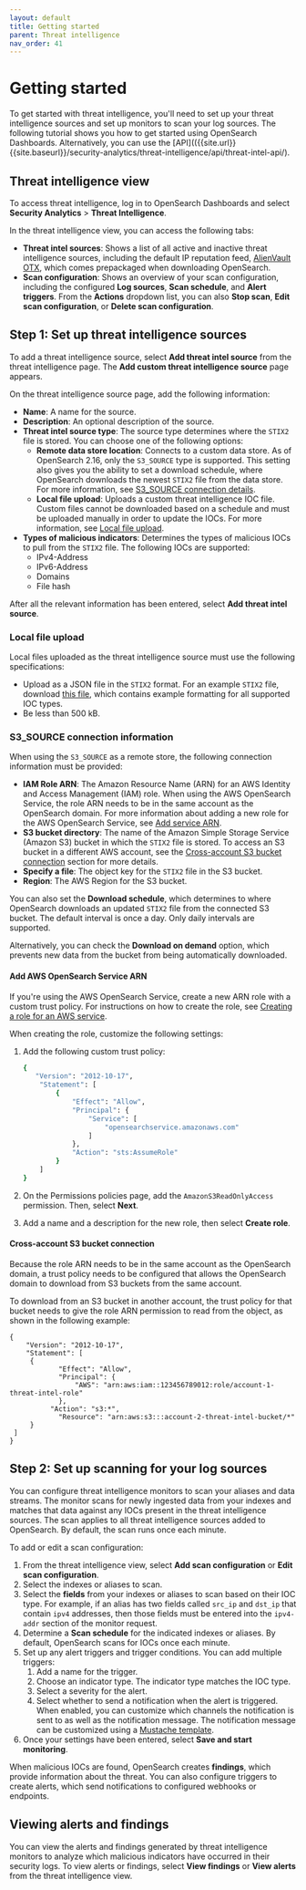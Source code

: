```yaml
---
layout: default
title: Getting started
parent: Threat intelligence
nav_order: 41
---
```


# Getting started

To get started with threat intelligence, you'll need to set up your threat intelligence sources and set up monitors to scan your log sources. The following tutorial shows you how to get started using OpenSearch Dashboards. Alternatively, you can use the [API](({{site.url}}{{site.baseurl}}/security-analytics/threat-intelligence/api/threat-intel-api/). 

## Threat intelligence view

To access threat intelligence, log in to OpenSearch Dashboards and select **Security Analytics** > **Threat Intelligence**.

In the threat intelligence view, you can access the following tabs:

- **Threat intel sources**: Shows a list of all active and inactive threat intelligence sources, including the default IP reputation feed, [AlienVault OTX](https://otx.alienvault.com/), which comes prepackaged when downloading OpenSearch.
- **Scan configuration**: Shows an overview of your scan configuration, including the configured **Log sources**, **Scan schedule**, and **Alert triggers**. From the **Actions** dropdown list, you can also **Stop scan**, **Edit scan configuration**, or **Delete scan configuration**.


## Step 1: Set up threat intelligence sources

To add a threat intelligence source, select **Add threat intel source** from the threat intelligence page. The **Add custom threat intelligence source** page appears. 

On the threat intelligence source page, add the following information:

- **Name**: A name for the source.
- **Description**: An optional description of the source.
- **Threat intel source type**: The source type determines where the `STIX2` file is stored. You can choose one of the following options:
  - **Remote data store location**: Connects to a custom data store. As of OpenSearch 2.16, only the `S3_SOURCE` type is supported. This setting also gives you the ability to set a download schedule, where OpenSearch downloads the newest `STIX2` file from the data store. For more information, see [S3_SOURCE connection details](#s3_source-connection-information).
  - **Local file upload**: Uploads a custom threat intelligence IOC file. Custom files cannot be downloaded based on a schedule and must be uploaded manually in order to update the IOCs. For more information, see [Local file upload](#local-file-upload).
- **Types of malicious indicators**: Determines the types of malicious IOCs to pull from the `STIX2` file. The following IOCs are supported:
  - IPv4-Address
  - IPv6-Address
  - Domains
  - File hash

After all the relevant information has been entered, select **Add threat intel source**.

### Local file upload

Local files uploaded as the threat intelligence source must use the following specifications:

- Upload as a JSON file in the `STIX2` format. For an example `STIX2` file, download [this file]({{site.url}}{{site.baseurl}}/assets/examples/all-ioc-type-examples.json), which contains example formatting for all supported IOC types.
- Be less than 500 kB.


### S3_SOURCE connection information

When using the `S3_SOURCE` as a remote store, the following connection information must be provided:

- **IAM Role ARN**: The Amazon Resource Name (ARN) for an AWS Identity and Access Management (IAM) role. When using the AWS OpenSearch Service, the role ARN needs to be in the same account as the OpenSearch domain. For more information about adding a new role for the AWS OpenSearch Service, see [Add service ARN](#add-aws-opensearch-service-arn).
- **S3 bucket directory**: The name of the Amazon Simple Storage Service (Amazon S3) bucket in which the `STIX2` file is stored. To access an S3 bucket in a different AWS account, see the [Cross-account S3 bucket connection](#cross-account-s3-bucket-connection) section for more details.
- **Specify a file**: The object key for the `STIX2` file in the S3 bucket.
- **Region**: The AWS Region for the S3 bucket.

You can also set the **Download schedule**, which determines to where OpenSearch downloads an updated `STIX2` file from the connected S3 bucket. The default interval is once a day. Only daily intervals are supported. 

Alternatively, you can check the **Download on demand** option, which prevents new data from the bucket from being automatically downloaded.

#### Add AWS OpenSearch Service ARN

If you're using the AWS OpenSearch Service, create a new ARN role with a custom trust policy. For instructions on how to create the role, see [Creating a role for an AWS service](https://docs.aws.amazon.com/IAM/latest/UserGuide/id_roles_create_for-service.html#roles-creatingrole-service-console).

When creating the role, customize the following settings:

1. Add the following custom trust policy:

      ```bash
      { 
         "Version": "2012-10-17",
          "Statement": [
              {
                  "Effect": "Allow",
                  "Principal": {
                      "Service": [
                          "opensearchservice.amazonaws.com"
                      ]
                  },
                  "Action": "sts:AssumeRole"
              }
          ]
      }
      ```
      
3. On the Permissions policies page, add the `AmazonS3ReadOnlyAccess` permission. Then, select **Next**.
4. Add a name and a description for the new role, then select **Create role**.
   

#### Cross-account S3 bucket connection

Because the role ARN needs to be in the same account as the OpenSearch domain, a trust policy needs to be configured that allows the OpenSearch domain to download from S3 buckets from the same account.

To download from an S3 bucket in another account, the trust policy for that bucket needs to give the role ARN permission to read from the object, as shown in the following example:

```
{
    "Version": "2012-10-17",
    "Statement": [
     {
            "Effect": "Allow",
            "Principal": {
                "AWS": "arn:aws:iam::123456789012:role/account-1-threat-intel-role"
            },
          "Action": "s3:*",
            "Resource": "arn:aws:s3:::account-2-threat-intel-bucket/*"
     }
 ]
}
```

## Step 2: Set up scanning for your log sources

You can configure threat intelligence monitors to scan your aliases and data streams. The monitor scans for newly ingested data from your indexes and matches that data against any IOCs present in the threat intelligence sources. The scan applies to all threat intelligence sources added to OpenSearch. By default, the scan runs once each minute.

To add or edit a scan configuration:

1. From the threat intelligence view, select **Add scan configuration** or **Edit scan configuration**.
2. Select the indexes or aliases to scan.
3. Select the **fields** from your indexes or aliases to scan based on their IOC type. For example, if an alias has two fields called `src_ip` and `dst_ip` that contain `ipv4` addresses, then those fields must be entered into the `ipv4-addr` section of the monitor request.
4. Determine a **Scan schedule** for the indicated indexes or aliases. By default, OpenSearch scans for IOCs once each minute.
5. Set up any alert triggers and trigger conditions. You can add multiple triggers:
   1. Add a name for the trigger.
   2. Choose an indicator type. The indicator type matches the IOC type.
   3. Select a severity for the alert. 
   4. Select whether to send a notification when the alert is triggered. When enabled, you can customize which channels the notification is sent to as well as the notification message. The notification message can be customized using a [Mustache template](https://mustache.github.io/mustache.5.html).
6. Once your settings have been entered, select **Save and start monitoring**.

When malicious IOCs are found, OpenSearch creates **findings**, which provide information about the threat. You can also configure triggers to create alerts, which send notifications to configured webhooks or endpoints.


## Viewing alerts and findings 

You can view the alerts and findings generated by threat intelligence monitors to analyze which malicious indicators have occurred in their security logs. To view alerts or findings, select **View findings** or **View alerts** from the threat intelligence view.
